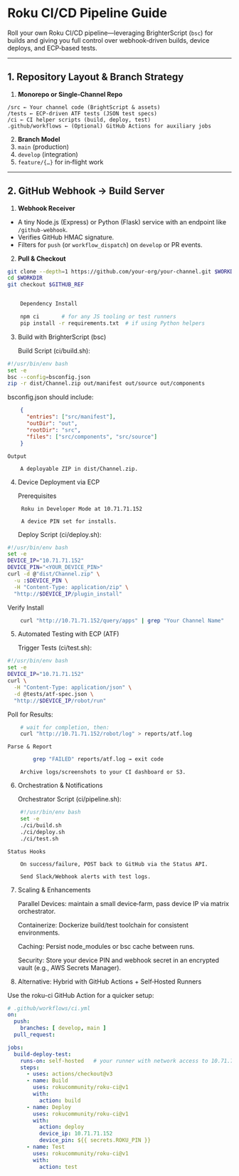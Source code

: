 # Roku CI/CD Pipeline Guide

Roll your own Roku CI/CD pipeline—leveraging BrighterScript (`bsc`) for builds and giving you full control over webhook‑driven builds, device deploys, and ECP‑based tests.

---

## 1. Repository Layout & Branch Strategy

1. **Monorepo or Single‑Channel Repo**  
```
/src ← Your channel code (BrightScript & assets)
/tests ← ECP‑driven ATF tests (JSON test specs)
/ci ← CI helper scripts (build, deploy, test)
.github/workflows ← (Optional) GitHub Actions for auxiliary jobs
```
2. **Branch Model**  
1. `main` (production)  
2. `develop` (integration)  
3. `feature/{…}` for in‑flight work  

---

## 2. GitHub Webhook → Build Server

1. **Webhook Receiver**  
- A tiny Node.js (Express) or Python (Flask) service with an endpoint like `/github-webhook`.  
- Verifies GitHub HMAC signature.  
- Filters for `push` (or `workflow_dispatch`) on `develop` or PR events.  

2. **Pull & Checkout**
  
```bash
git clone --depth=1 https://github.com/your-org/your-channel.git $WORKDIR
cd $WORKDIR
git checkout $GITHUB_REF


    Dependency Install

    npm ci       # for any JS tooling or test runners
    pip install -r requirements.txt  # if using Python helpers
```

3. Build with BrighterScript (bsc)

    Build Script (ci/build.sh):
```bash
#!/usr/bin/env bash
set -e
bsc --config=bsconfig.json
zip -r dist/Channel.zip out/manifest out/source out/components
```

bsconfig.json should include:

```json
    {
      "entries": ["src/manifest"],
      "outDir": "out",
      "rootDir": "src",
      "files": ["src/components", "src/source"]
    }
```

    Output

        A deployable ZIP in dist/Channel.zip.

4. Device Deployment via ECP

    Prerequisites

        Roku in Developer Mode at 10.71.71.152

        A device PIN set for installs.

    Deploy Script (ci/deploy.sh):

```bash
#!/usr/bin/env bash
set -e
DEVICE_IP="10.71.71.152"
DEVICE_PIN="<YOUR_DEVICE_PIN>"
curl -d @"dist/Channel.zip" \
  -u :$DEVICE_PIN \
  -H "Content-Type: application/zip" \
  "http://$DEVICE_IP/plugin_install"
```

Verify Install

```bash
    curl "http://10.71.71.152/query/apps" | grep "Your Channel Name"
```

5. Automated Testing with ECP (ATF)

    Trigger Tests (ci/test.sh):

```bash
#!/usr/bin/env bash
set -e
DEVICE_IP="10.71.71.152"
curl \
  -H "Content-Type: application/json" \
  -d @tests/atf-spec.json \
  "http://$DEVICE_IP/robot/run"
```

Poll for Results:

```bash
    # wait for completion, then:
    curl "http://10.71.71.152/robot/log" > reports/atf.log
```

    Parse & Report
```bash
        grep "FAILED" reports/atf.log → exit code
```
        Archive logs/screenshots to your CI dashboard or S3.

6. Orchestration & Notifications

    Orchestrator Script (ci/pipeline.sh):
```bash
    #!/usr/bin/env bash
    set -e
    ./ci/build.sh
    ./ci/deploy.sh
    ./ci/test.sh
```

    Status Hooks

        On success/failure, POST back to GitHub via the Status API.

        Send Slack/Webhook alerts with test logs.

7. Scaling & Enhancements

    Parallel Devices: maintain a small device‑farm, pass device IP via matrix orchestrator.

    Containerize: Dockerize build/test toolchain for consistent environments.

    Caching: Persist node_modules or bsc cache between runs.

    Security: Store your device PIN and webhook secret in an encrypted vault (e.g., AWS Secrets Manager).

8. Alternative: Hybrid with GitHub Actions + Self‑Hosted Runners

Use the roku-ci GitHub Action for a quicker setup:

```yml
# .github/workflows/ci.yml
on:
  push:
    branches: [ develop, main ]
  pull_request:

jobs:
  build-deploy-test:
    runs-on: self-hosted   # your runner with network access to 10.71.71.152
    steps:
      - uses: actions/checkout@v3
      - name: Build
        uses: rokucommunity/roku-ci@v1
        with:
          action: build
      - name: Deploy
        uses: rokucommunity/roku-ci@v1
        with:
          action: deploy
          device_ip: 10.71.71.152
          device_pin: ${{ secrets.ROKU_PIN }}
      - name: Test
        uses: rokucommunity/roku-ci@v1
        with:
          action: test
```
